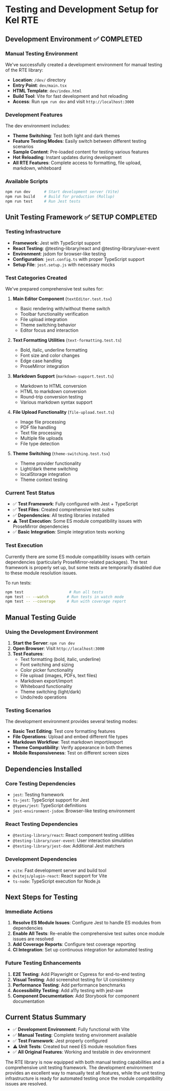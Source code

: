 # Testing and Development Setup for Kel RTE

## Development Environment ✅ COMPLETED

### Manual Testing Environment

We've successfully created a development environment for manual testing of the RTE library:

- **Location**: `/dev/` directory
- **Entry Point**: `dev/main.tsx`
- **HTML Template**: `dev/index.html`
- **Build Tool**: Vite for fast development and hot reloading
- **Access**: Run `npm run dev` and visit `http://localhost:3000`

### Development Features

The dev environment includes:

- **Theme Switching**: Test both light and dark themes
- **Feature Testing Modes**: Easily switch between different testing scenarios
- **Sample Content**: Pre-loaded content for testing various features
- **Hot Reloading**: Instant updates during development
- **All RTE Features**: Complete access to formatting, file upload, markdown, whiteboard

### Available Scripts

```bash
npm run dev      # Start development server (Vite)
npm run build    # Build for production (Rollup)
npm run test     # Run Jest tests
```

## Unit Testing Framework ✅ SETUP COMPLETED

### Testing Infrastructure

- **Framework**: Jest with TypeScript support
- **React Testing**: @testing-library/react and @testing-library/user-event
- **Environment**: jsdom for browser-like testing
- **Configuration**: `jest.config.ts` with proper TypeScript support
- **Setup File**: `jest.setup.js` with necessary mocks

### Test Categories Created

We've prepared comprehensive test suites for:

1. **Main Editor Component** (`textEditor.test.tsx`)

   - Basic rendering with/without theme switch
   - Toolbar functionality verification
   - File upload integration
   - Theme switching behavior
   - Editor focus and interaction

2. **Text Formatting Utilities** (`text-formatting.test.ts`)

   - Bold, italic, underline formatting
   - Font size and color changes
   - Edge case handling
   - ProseMirror integration

3. **Markdown Support** (`markdown-support.test.ts`)

   - Markdown to HTML conversion
   - HTML to markdown conversion
   - Round-trip conversion testing
   - Various markdown syntax support

4. **File Upload Functionality** (`file-upload.test.ts`)

   - Image file processing
   - PDF file handling
   - Text file processing
   - Multiple file uploads
   - File type detection

5. **Theme Switching** (`theme-switching.test.tsx`)
   - Theme provider functionality
   - Light/dark theme switching
   - localStorage integration
   - Theme context testing

### Current Test Status

- ✅ **Test Framework**: Fully configured with Jest + TypeScript
- ✅ **Test Files**: Created comprehensive test suites
- ✅ **Dependencies**: All testing libraries installed
- ⚠️ **Test Execution**: Some ES module compatibility issues with ProseMirror dependencies
- ✅ **Basic Integration**: Simple integration tests working

### Test Execution

Currently there are some ES module compatibility issues with certain dependencies (particularly ProseMirror-related packages). The test framework is properly set up, but some tests are temporarily disabled due to these module resolution issues.

To run tests:

```bash
npm test                    # Run all tests
npm test -- --watch        # Run tests in watch mode
npm test -- --coverage     # Run with coverage report
```

## Manual Testing Guide

### Using the Development Environment

1. **Start the Server**: `npm run dev`
2. **Open Browser**: Visit `http://localhost:3000`
3. **Test Features**:
   - Text formatting (bold, italic, underline)
   - Font switching and sizing
   - Color picker functionality
   - File upload (images, PDFs, text files)
   - Markdown export/import
   - Whiteboard functionality
   - Theme switching (light/dark)
   - Undo/redo operations

### Testing Scenarios

The development environment provides several testing modes:

- **Basic Text Editing**: Test core formatting features
- **File Operations**: Upload and embed different file types
- **Markdown Workflow**: Test markdown import/export
- **Theme Compatibility**: Verify appearance in both themes
- **Mobile Responsiveness**: Test on different screen sizes

## Dependencies Installed

### Core Testing Dependencies

- `jest`: Testing framework
- `ts-jest`: TypeScript support for Jest
- `@types/jest`: TypeScript definitions
- `jest-environment-jsdom`: Browser-like testing environment

### React Testing Dependencies

- `@testing-library/react`: React component testing utilities
- `@testing-library/user-event`: User interaction simulation
- `@testing-library/jest-dom`: Additional Jest matchers

### Development Dependencies

- `vite`: Fast development server and build tool
- `@vitejs/plugin-react`: React support for Vite
- `ts-node`: TypeScript execution for Node.js

## Next Steps for Testing

### Immediate Actions

1. **Resolve ES Module Issues**: Configure Jest to handle ES modules from dependencies
2. **Enable All Tests**: Re-enable the comprehensive test suites once module issues are resolved
3. **Add Coverage Reports**: Configure test coverage reporting
4. **CI Integration**: Set up continuous integration for automated testing

### Future Testing Enhancements

1. **E2E Testing**: Add Playwright or Cypress for end-to-end testing
2. **Visual Testing**: Add screenshot testing for UI consistency
3. **Performance Testing**: Add performance benchmarks
4. **Accessibility Testing**: Add a11y testing with jest-axe
5. **Component Documentation**: Add Storybook for component documentation

## Current Status Summary

- ✅ **Development Environment**: Fully functional with Vite
- ✅ **Manual Testing**: Complete testing environment available
- ✅ **Test Framework**: Jest properly configured
- ⚠️ **Unit Tests**: Created but need ES module resolution fixes
- ✅ **All Original Features**: Working and testable in dev environment

The RTE library is now equipped with both manual testing capabilities and a comprehensive unit testing framework. The development environment provides an excellent way to manually test all features, while the unit testing infrastructure is ready for automated testing once the module compatibility issues are resolved.
